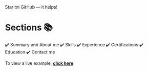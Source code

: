 Star on GitHub — it helps!

# Sections 📚

✔️ Summary and About me
✔️ Skills 
✔️ Experience
✔️ Certifications
✔️ Education
✔️ Contact me

To view a live example, **[click here](https://Bharati1919.github.io/)**
